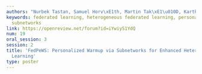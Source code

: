 ```yaml
---
authors: "Nurbek Tastan, Samuel Horv\xE1th, Martin Tak\xE1\u010D, Karthik Nandakumar"
keywords: federated learning, heterogeneous federated learning, personalized warmup,
  subnetworks
link: https://openreview.net/forum?id=iYwiyS1YdQ
num: 19
oral_session: 3
session: 2
title: 'FedPeWS: Personalized Warmup via Subnetworks for Enhanced Heterogeneous Federated
  Learning'
type: poster
---
```

